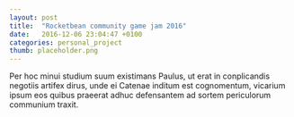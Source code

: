 ```yaml
---
layout: post
title:  "Rocketbean community game jam 2016"
date:   2016-12-06 23:04:47 +0100
categories: personal_project
thumb: placeholder.png
---
```

Per hoc minui studium suum existimans Paulus, ut erat in conplicandis negotiis artifex dirus, unde ei Catenae inditum est cognomentum, vicarium ipsum eos quibus praeerat adhuc defensantem ad sortem periculorum communium traxit.
